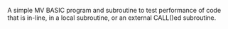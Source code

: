 A simple MV BASIC program and subroutine to test performance of code that is in-line, in a local subroutine, or an external CALL()ed subroutine.